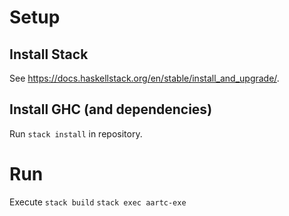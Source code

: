 # Setup

## Install Stack
See https://docs.haskellstack.org/en/stable/install_and_upgrade/.

## Install GHC (and dependencies)
Run `stack install` in repository.

# Run
Execute `stack build` `stack exec aartc-exe`

